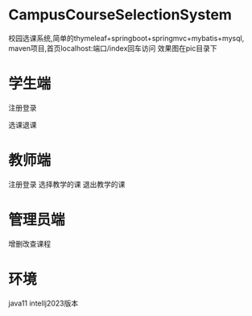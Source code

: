 # CampusCourseSelectionSystem
校园选课系统,简单的thymeleaf+springboot+springmvc+mybatis+mysql, maven项目,首页localhost:端口/index回车访问
效果图在pic目录下
# 学生端
注册登录

选课退课
# 教师端
注册登录
选择教学的课
退出教学的课
# 管理员端
增删改查课程
# 环境
java11
intellj2023版本
